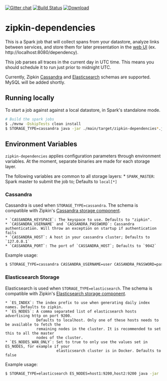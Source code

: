 [![Gitter chat](http://img.shields.io/badge/gitter-join%20chat%20%E2%86%92-brightgreen.svg)](https://gitter.im/openzipkin/zipkin) [![Build Status](https://travis-ci.org/openzipkin/zipkin-dependencies.svg?branch=master)](https://travis-ci.org/openzipkin/zipkin-dependencies) [![Download](https://api.bintray.com/packages/openzipkin/maven/zipkin-dependencies/images/download.svg) ](https://bintray.com/openzipkin/maven/zipkin-dependencies/_latestVersion)

# zipkin-dependencies

This is a Spark job that will collect spans from your datastore, analyze links between services,
and store them for later presentation in the [web UI](https://github.com/openzipkin/zipkin/tree/master/zipkin-ui) (ex. http://localhost:8080/dependency).

This job parses all traces in the current day in UTC time. This means you should schedule it to run
just prior to midnight UTC.

Currently, Zipkin [Cassandra](https://github.com/openzipkin/zipkin/blob/master/zipkin-storage/cassandra/README.md) and
[Elasticsearch](https://github.com/openzipkin/zipkin/blob/master/zipkin-storage/elasticsearch/README.md) schemas are supported. MySQL will be added shortly.

## Running locally

To start a job against against a local datastore, in Spark's standalone mode.

```bash
# Build the spark jobs
$ ./mvnw -DskipTests clean install
$ STORAGE_TYPE=cassandra java -jar ./main/target/zipkin-dependencies*.jar
```

## Environment Variables
`zipkin-dependencies` applies configuration parameters through environment variables. At the
moment, separate binaries are made for each storage layer.

The following variables are common to all storage layers:
    * `SPARK_MASTER`: Spark master to submit the job to; Defaults to `local[*]`

### Cassandra
Cassandra is used when `STORAGE_TYPE=cassandra`. The schema is compatible with Zipkin's [Cassandra storage component](https://github.com/openzipkin/zipkin/tree/master/zipkin-storage/cassandra).

    * `CASSANDRA_KEYSPACE`: The keyspace to use. Defaults to "zipkin".
    * `CASSANDRA_USERNAME` and `CASSANDRA_PASSWORD`: Cassandra authentication. Will throw an exception on startup if authentication fails
    * `CASSANDRA_HOST`: A host in your cassandra cluster; Defaults to `127.0.0.1`
    * `CASSANDRA_PORT`: The port of `CASSANDRA_HOST`; Defaults to `9042`

Example usage:

```bash
$ STORAGE_TYPE=cassandra CASSANDRA_USERNAME=user CASSANDRA_PASSWORD=pass java -jar ./main/target/zipkin-dependencies*.jar
```

### Elasticsearch Storage
Elasticsearch is used when `STORAGE_TYPE=elasticsearch`. The schema is compatible with Zipkin's [Elasticsearch storage component](https://github.com/openzipkin/zipkin/tree/master/zipkin-storage/elasticsearch).

    * `ES_INDEX`: The index prefix to use when generating daily index names. Defaults to zipkin.
    * `ES_NODES`: A comma separated list of elasticsearch hosts advertising http on port 9200.
                  Defaults to localhost. Only one of these hosts needs to be available to fetch the
                  remaining nodes in the cluster. It is recommended to set this to all the master
                  nodes of the cluster.
    * `ES_NODES_WAN_ONLY`: Set to true to only use the values set in ES_NODES, for example if your
                           elasticsearch cluster is in Docker. Defaults to false

Example usage:

```bash
$ STORAGE_TYPE=elasticsearch ES_NODES=host1:9200,host2:9200 java -jar ./main/target/zipkin-dependencies*.jar
```
